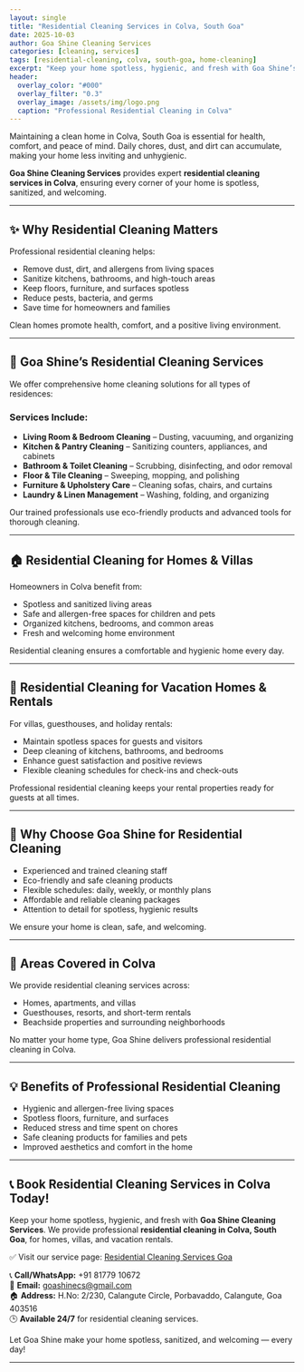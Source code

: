 ```yaml
---
layout: single
title: "Residential Cleaning Services in Colva, South Goa"
date: 2025-10-03
author: Goa Shine Cleaning Services
categories: [cleaning, services]
tags: [residential-cleaning, colva, south-goa, home-cleaning]
excerpt: "Keep your home spotless, hygienic, and fresh with Goa Shine’s professional residential cleaning services in Colva, South Goa."
header:
  overlay_color: "#000"
  overlay_filter: "0.3"
  overlay_image: /assets/img/logo.png
  caption: "Professional Residential Cleaning in Colva"
---
```


Maintaining a clean home in Colva, South Goa is essential for health, comfort, and peace of mind. Daily chores, dust, and dirt can accumulate, making your home less inviting and unhygienic.  

**Goa Shine Cleaning Services** provides expert **residential cleaning services in Colva**, ensuring every corner of your home is spotless, sanitized, and welcoming.

---

## ✨ Why Residential Cleaning Matters
Professional residential cleaning helps:  
- Remove dust, dirt, and allergens from living spaces  
- Sanitize kitchens, bathrooms, and high-touch areas  
- Keep floors, furniture, and surfaces spotless  
- Reduce pests, bacteria, and germs  
- Save time for homeowners and families  

Clean homes promote health, comfort, and a positive living environment.

---

## 🌟 Goa Shine’s Residential Cleaning Services
We offer comprehensive home cleaning solutions for all types of residences:

### Services Include:
- **Living Room & Bedroom Cleaning** – Dusting, vacuuming, and organizing  
- **Kitchen & Pantry Cleaning** – Sanitizing counters, appliances, and cabinets  
- **Bathroom & Toilet Cleaning** – Scrubbing, disinfecting, and odor removal  
- **Floor & Tile Cleaning** – Sweeping, mopping, and polishing  
- **Furniture & Upholstery Care** – Cleaning sofas, chairs, and curtains  
- **Laundry & Linen Management** – Washing, folding, and organizing  

Our trained professionals use eco-friendly products and advanced tools for thorough cleaning.

---

## 🏠 Residential Cleaning for Homes & Villas
Homeowners in Colva benefit from:  
- Spotless and sanitized living areas  
- Safe and allergen-free spaces for children and pets  
- Organized kitchens, bedrooms, and common areas  
- Fresh and welcoming home environment  

Residential cleaning ensures a comfortable and hygienic home every day.

---

## 🏨 Residential Cleaning for Vacation Homes & Rentals
For villas, guesthouses, and holiday rentals:  
- Maintain spotless spaces for guests and visitors  
- Deep cleaning of kitchens, bathrooms, and bedrooms  
- Enhance guest satisfaction and positive reviews  
- Flexible cleaning schedules for check-ins and check-outs  

Professional residential cleaning keeps your rental properties ready for guests at all times.

---

## 🚿 Why Choose Goa Shine for Residential Cleaning
- Experienced and trained cleaning staff  
- Eco-friendly and safe cleaning products  
- Flexible schedules: daily, weekly, or monthly plans  
- Affordable and reliable cleaning packages  
- Attention to detail for spotless, hygienic results  

We ensure your home is clean, safe, and welcoming.

---

## 📍 Areas Covered in Colva
We provide residential cleaning services across:  
- Homes, apartments, and villas  
- Guesthouses, resorts, and short-term rentals  
- Beachside properties and surrounding neighborhoods  

No matter your home type, Goa Shine delivers professional residential cleaning in Colva.

---

## 💡 Benefits of Professional Residential Cleaning
- Hygienic and allergen-free living spaces  
- Spotless floors, furniture, and surfaces  
- Reduced stress and time spent on chores  
- Safe cleaning products for families and pets  
- Improved aesthetics and comfort in the home  

---

## 📞 Book Residential Cleaning Services in Colva Today!
Keep your home spotless, hygienic, and fresh with **Goa Shine Cleaning Services**. We provide professional **residential cleaning in Colva, South Goa**, for homes, villas, and vacation rentals.  

✅ Visit our service page: [Residential Cleaning Services Goa](https://www.goashinecs.com/residential-cleaning-services-goa.html)  

📞 **Call/WhatsApp:** +91 81779 10672  
📧 **Email:** goashinecs@gmail.com  
🏠 **Address:** H.No: 2/230, Calangute Circle, Porbavaddo, Calangute, Goa 403516  
🕒 **Available 24/7** for residential cleaning services.  

Let Goa Shine make your home spotless, sanitized, and welcoming — every day!  

---

